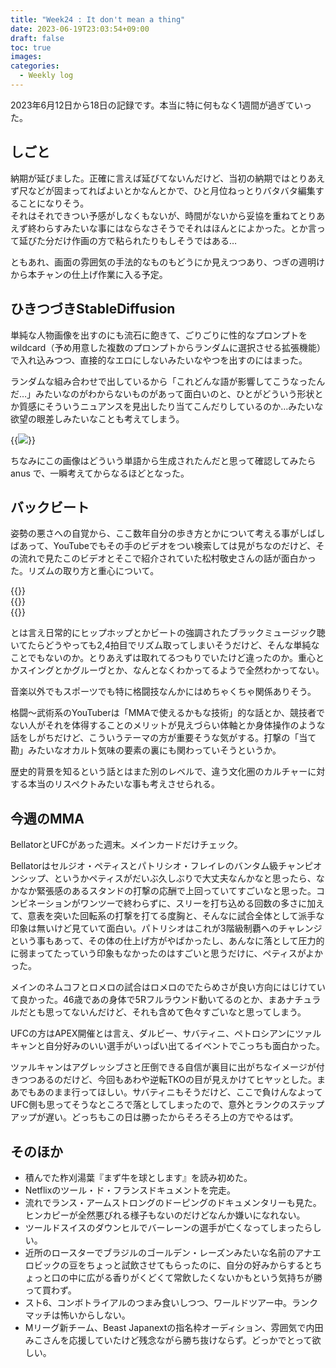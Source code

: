 ```yaml
---
title: "Week24 : It don't mean a thing"
date: 2023-06-19T23:03:54+09:00
draft: false
toc: true
images:
categories:
  - Weekly log 
---
```

2023年6月12日から18日の記録です。本当に特に何もなく1週間が過ぎていった。

<!--more-->

## しごと

納期が延びました。正確に言えば延びてないんだけど、当初の納期ではとりあえず尺などが固まってればよいとかなんとかで、ひと月位ねっとりバタバタ編集することになりそう。  
それはそれできつい予感がしなくもないが、時間がないから妥協を重ねてとりあえず終わらすみたいな事にはならなさそうでそれはほんとによかった。とか言って延びた分だけ作画の方で粘られたりもしそうではある…

ともあれ、画面の雰囲気の手法的なものもどうにか見えつつあり、つぎの週明けから本チャンの仕上げ作業に入る予定。

## ひきつづきStableDiffusion

単純な人物画像を出すのにも流石に飽きて、ごりごりに性的なプロンプトをwildcard（予め用意した複数のプロンプトからランダムに選択させる拡張機能）で入れ込みつつ、直接的なエロにしないみたいなやつを出すのにはまった。

ランダムな組み合わせで出しているから「これどんな語が影響してこうなったんだ…」みたいなのがわからないものがあって面白いのと、ひとがどういう形状とか質感にそういうニュアンスを見出したり当てこんだりしているのか…みたいな欲望の眼差しみたいなことも考えてしまう。

{{<image src="/images/2023/0613_sd_anus.webp">}}

ちなみにこの画像はどういう単語から生成されたんだと思って確認してみたら anus で、一瞬考えてからなるほどとなった。

## バックビート

姿勢の悪さへの自覚から、ここ数年自分の歩き方とかについて考える事がしばしばあって、YouTubeでもその手のビデオをつい検索しては見がちなのだけど、その流れで見たこのビデオとそこで紹介されていた松村敬史さんの話が面白かった。リズムの取り方と重心について。

{{<youtube LLxUHCnqn_Y>}}  
{{<youtube PrLQmKOxFEE>}}  
{{<youtube IRVuRElxacY>}}  

とは言え日常的にヒップホップとかビートの強調されたブラックミュージック聴いてたらどうやっても2,4拍目でリズム取ってしまいそうだけど、そんな単純なことでもないのか。とりあえずは取れてるつもりでいたけど違ったのか。重心とかスイングとかグルーヴとか、なんとなくわかってるようで全然わかってない。

音楽以外でもスポーツでも特に格闘技なんかにはめちゃくちゃ関係ありそう。

格闘～武術系のYouTuberは「MMAで使えるかもな技術」的な話とか、競技者でない人がそれを体得することのメリットが見えづらい体軸とか身体操作のような話をしがちだけど、こういうテーマの方が重要そうな気がする。打撃の「当て勘」みたいなオカルト気味の要素の裏にも関わっていそうというか。

歴史的背景を知るという話とはまた別のレベルで、違う文化圏のカルチャーに対する本当のリスペクトみたいな事も考えさせられる。

## 今週のMMA

BellatorとUFCがあった週末。メインカードだけチェック。

Bellatorはセルジオ・ペティスとパトリシオ・フレイレのバンタム級チャンピオンシップ、というかペティスがだいぶ久しぶりで大丈夫なんかなと思ったら、なかなか緊張感のあるスタンドの打撃の応酬で上回っていてすごいなと思った。コンビネーションがワンツーで終わらずに、スリーを打ち込める回数の多さに加えて、意表を突いた回転系の打撃を打てる度胸と、そんなに試合全体として派手な印象は無いけど見ていて面白い。パトリシオはこれが3階級制覇へのチャレンジという事もあって、その体の仕上げ方がやばかったし、あんなに落として圧力的に弱まってたっていう印象もなかったのはすごいと思うだけに、ペティスがよかった。

メインのネムコフとロメロの試合はロメロのでたらめさが良い方向にはじけていて良かった。46歳であの身体で5Rフルラウンド動いてるのとか、まあナチュラルだとも思ってないんだけど、それも含めて色々すごいなと思ってしまう。

UFCの方はAPEX開催とは言え、ダルビー、サバティニ、ペトロシアンにツァルキャンと自分好みのいい選手がいっぱい出てるイベントでこっちも面白かった。

ツァルキャンはアグレッシブさと圧倒できる自信が裏目に出がちなイメージが付きつつあるのだけど、今回もあわや逆転TKOの目が見えかけてヒヤッとした。まあでもあのまま行ってほしい。サバティニもそうだけど、ここで負けんなよってUFC側も思ってそうなところで落としてしまったので、意外とランクのステップアップが遅い。どっちもこの日は勝ったからそろそろ上の方でやるはず。

## そのほか

- 積んでた柞刈湯葉『まず牛を球とします』を読み初めた。
- Netflixのツール・ド・フランスドキュメントを完走。
- 流れでランス・アームストロングのドーピングのドキュメンタリーも見た。ヒンカピーが全然悪びれる様子もないのだけどなんか嫌いになれない。
- ツールドスイスのダウンヒルでバーレーンの選手が亡くなってしまったらしい。
- 近所のロースターでブラジルのゴールデン・レーズンみたいな名前のアナエロビックの豆をちょっと試飲させてもらったのに、自分の好みからするとちょっと口の中に広がる香りがくどくて常飲したくないかもという気持ちが勝って買わず。
- スト6、コンボトライアルのつまみ食いしつつ、ワールドツアー中。ランクマッチは怖いからしない。
- Mリーグ新チーム、Beast Japanextの指名枠オーディション、雰囲気で内田みこさんを応援していたけど残念ながら勝ち抜けならず。どっかでとって欲しい。

